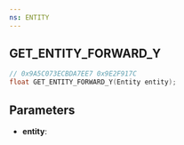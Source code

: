 ```yaml
---
ns: ENTITY
---
```

## GET_ENTITY_FORWARD_Y

```c
// 0x9A5C073ECBDA7EE7 0x9E2F917C
float GET_ENTITY_FORWARD_Y(Entity entity);
```

## Parameters
* **entity**:
